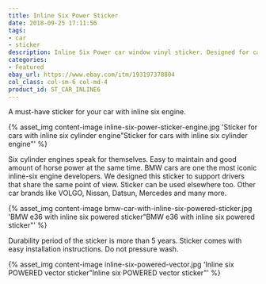 ```yaml
---
title: Inline Six Power Sticker
date: 2018-09-25 17:11:56
tags:
- car
- sticker
description: Inline Six Power car window vinyl sticker. Designed for cars with inline six cylinder engine displacement.
categories:
- Featured
ebay_url: https://www.ebay.com/itm/193197378804
col_class: col-sm-6 col-md-4
product_id: ST_CAR_INLINE6
---
```


A must-have sticker for your car with inline six engine.

<!-- more -->
{% asset_img content-image inline-six-power-sticker-engine.jpg 'Sticker for cars with inline six cylinder engine"Sticker for cars with inline six cylinder engine"' %}

Six cylinder engines speak for themselves. Easy to maintain and good amount of horse power at the same time. BMW cars are one the most iconic inline-six engine developers. We designed this sticker to support drivers that share the same point of view. Sticker can be used elsewhere too. Other car brands like VOLGO, Nissan, Datsun, Mercedes and many more.

{% asset_img content-image bmw-car-with-inline-six-powered-sticker.jpg 'BMW e36 with inline six powered sticker"BMW e36 with inline six powered sticker"' %}

Durability period of the sticker is more than 5 years. Sticker comes with easy installation instructions. Do not pressure wash.

{% asset_img content-image inline-six-powered-vector.jpg 'Inline six POWERED vector sticker"Inline six POWERED vector sticker"' %}